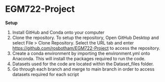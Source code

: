 # EGM722-Project

**Setup**
1. Install GitHub and Conda onto your computer  
2. Clone the repository. To setup the repository, Open GitHub Desktop and select File > Clone Repository. Select the URL tab and enter https://github.com/rosbotham/EGM722-Project to access the repository.
3. Create a conda environment by importing the environment.yml onto Anaconda. This will install the packages required to run the code.
4. Datasets used for the code are located within the Dataset_files folder.
5. Go through each branch and merge to main branch in order to access datasets required for each script
